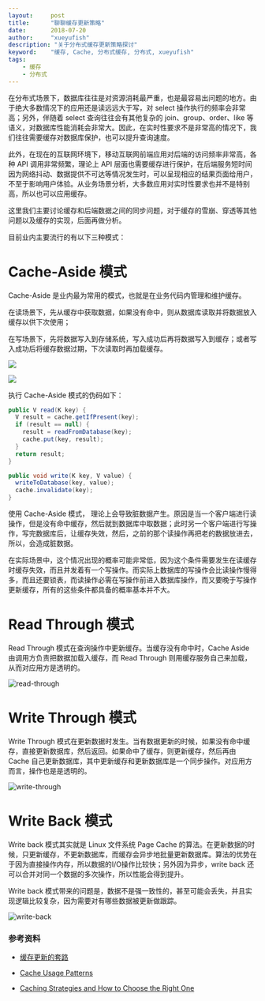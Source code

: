 ```yaml
---
layout:     post
title:      "聊聊缓存更新策略"
date:       2018-07-20
author:     "xueyufish"
description: "关于分布式缓存更新策略探讨"
keyword:    "缓存, Cache, 分布式缓存, 分布式, xueyufish"
tags:
    - 缓存
    - 分布式
---
```


在分布式场景下，数据库往往是对资源消耗最严重，也是最容易出问题的地方。由于绝大多数情况下的应用还是读远远大于写，对 select 操作执行的频率会非常高；另外，伴随着 select 查询往往会有其他复杂的 join、group、order、like 等语义，对数据库性能消耗会非常大。因此，在实时性要求不是非常高的情况下，我们往往需要缓存对数据库保护，也可以提升查询速度。

此外，在现在的互联网环境下，移动互联网前端应用对后端的访问频率非常高，各种 API 调用非常频繁，理论上 API 层面也需要缓存进行保护，在后端服务短时间因为网络抖动、数据提供不可达等情况发生时，可以呈现相应的结果页面给用户，不至于影响用户体验。从业务场景分析，大多数应用对实时性要求也并不是特别高，所以也可以应用缓存。

这里我们主要讨论缓存和后端数据之间的同步问题，对于缓存的雪崩、穿透等其他问题以及缓存的实现，后面再做分析。

目前业内主要流行的有以下三种模式：

# Cache-Aside 模式
Cache-Aside 是业内最为常用的模式，也就是在业务代码内管理和维护缓存。

在读场景下，先从缓存中获取数据，如果没有命中，则从数据库读取并将数据放入缓存以供下次使用；

在写场景下，先将数据写入到存储系统，写入成功后再将数据写入到缓存；或者写入成功后将缓存数据过期，下次读取时再加载缓存。

![](/assets/image/cache-update-strategy//cce983cbc455596091c6b802a9eb2bb4.png)

![](/assets/image/cache-update-strategy//212f12c3aac659f611fa5a79992d8c37.png)

执行 Cache-Aside 模式的伪码如下：
```java
public V read(K key) {
  V result = cache.getIfPresent(key);
  if (result == null) {
    result = readFromDatabase(key);
    cache.put(key, result);
  }
  return result;
}

public void write(K key, V value) {
  writeToDatabase(key, value);
  cache.invalidate(key);
}
```

使用 Cache-Aside 模式， 理论上会导致脏数据产生。原因是当一个客户端进行读操作，但是没有命中缓存，然后就到数据库中取数据；此时另一个客户端进行写操作，写完数据库后，让缓存失效，然后，之前的那个读操作再把老的数据放进去，所以，会造成脏数据。

在实际场景中，这个情况出现的概率可能非常低，因为这个条件需要发生在读缓存时缓存失效，而且并发着有一个写操作。而实际上数据库的写操作会比读操作慢得多，而且还要锁表，而读操作必需在写操作前进入数据库操作，而又要晚于写操作更新缓存，所有的这些条件都具备的概率基本并不大。

# Read Through 模式

Read Through 模式在查询操作中更新缓存。当缓存没有命中时，Cache Aside 由调用方负责把数据加载入缓存，而 Read Through 则用缓存服务自己来加载，从而对应用方是透明的。

![read-through](/assets/image/cache-update-strategy//read-through.png)

# Write Through 模式

Write Through 模式在更新数据时发生。当有数据更新的时候，如果没有命中缓存，直接更新数据库，然后返回。如果命中了缓存，则更新缓存，然后再由 Cache 自己更新数据库，其中更新缓存和更新数据库是一个同步操作。对应用方而言，操作也是是透明的。

![write-through](/assets/image/cache-update-strategy//write-through.png)

# Write Back 模式

Write back 模式其实就是 Linux 文件系统 Page Cache 的算法。在更新数据的时候，只更新缓存，不更新数据库，而缓存会异步地批量更新数据库。算法的优势在于因为直接操作内存，所以数据的I/O操作比较快；另外因为异步，write back 还可以合并对同一个数据的多次操作，所以性能会得到提升。

Write back 模式带来的问题是，数据不是强一致性的，甚至可能会丢失，并且实现逻辑比较复杂，因为需要对有哪些数据被更新做跟踪。

![write-back](/assets/image/cache-update-strategy//Write-back_with_write-allocation.png)

### 参考资料

* [缓存更新的套路](https://coolshell.cn/articles/17416.html)

* [Cache Usage Patterns](http://www.ehcache.org/documentation/3.5/caching-patterns.html)

* [Caching Strategies and How to Choose the Right One](https://codeahoy.com/2017/08/11/caching-strategies-and-how-to-choose-the-right-one/)
